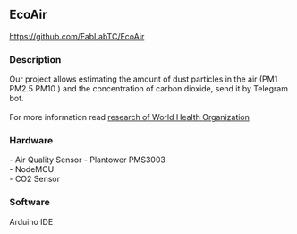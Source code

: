 <h2>EcoAir</h2>
<a href="https://github.com/FabLabTC/EcoAir">https://github.com/FabLabTC/EcoAir</a>

<h3>Description</h3>
 Our project allows estimating the amount of dust particles in the air (PM1 PM2.5 PM10 ) and the concentration of carbon dioxide, send it by Telegram bot.<br><br>   For more information read 
<a href="http://www.euro.who.int/__data/assets/pdf_file/0006/189051/Health-effects-of-particulate-matter-final-Eng.pdf">research of World Health Organization</a>

 
<h3>Hardware</h3>
- Air Quality Sensor - Plantower PMS3003 <br> 
- NodeMCU <br> 
- CO2 Sensor 

<h3>Software</h3>
Arduino IDE


